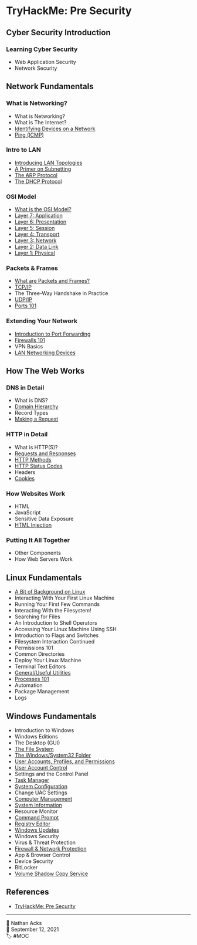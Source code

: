 # TryHackMe: Pre Security

## Cyber Security Introduction

### Learning Cyber Security

* Web Application Security
* Network Security

## Network Fundamentals

### What is Networking?

* What is Networking?
* What is The Internet?
* [Identifying Devices on a Network](../log/2021-09-12-tryhackme-pre-security.md)
* [Ping (ICMP)](../log/2021-09-12-tryhackme-pre-security.md)

### Intro to LAN

* [Introducing LAN Topologies](../log/2021-09-13-tryhackme-pre-security.md)
* [A Primer on Subnetting](../log/2021-09-13-tryhackme-pre-security.md)
* [The ARP Protocol](../log/2021-09-13-tryhackme-pre-security.md)
* [The DHCP Protocol](../log/2021-09-13-tryhackme-pre-security.md)

### OSI Model

* [What is the OSI Model?](../log/2021-09-13-tryhackme-pre-security.md)
* [Layer 7: Application](../log/2021-09-13-tryhackme-pre-security.md)
* [Layer 6: Presentation](../log/2021-09-13-tryhackme-pre-security.md)
* [Layer 5: Session](../log/2021-09-13-tryhackme-pre-security.md)
* [Layer 4: Transport](../log/2021-09-13-tryhackme-pre-security.md)
* [Layer 3: Network](../log/2021-09-13-tryhackme-pre-security.md)
* [Layer 2: Data Link](../log/2021-09-13-tryhackme-pre-security.md)
* [Layer 1: Physical](../log/2021-09-13-tryhackme-pre-security.md)

### Packets & Frames

* [What are Packets and Frames?](../log/2021-09-13-tryhackme-pre-security.md)
* [TCP/IP](../log/2021-09-13-tryhackme-pre-security.md)
* The Three-Way Handshake in Practice
* [UDP/IP](../log/2021-09-13-tryhackme-pre-security.md)
* [Ports 101](../log/2021-09-13-tryhackme-pre-security.md)

### Extending Your Network

* [Introduction to Port Forwarding](../log/2021-09-14-tryhackme-pre-security.md)
* [Firewalls 101](../log/2021-09-14-tryhackme-pre-security.md)
* VPN Basics
* [LAN Networking Devices](../log/2021-09-14-tryhackme-pre-security.md)

## How The Web Works

### DNS in Detail

* What is DNS?
* [Domain Hierarchy](../log/2021-09-14-tryhackme-pre-security.md)
* Record Types
* [Making a Request](../log/2021-09-14-tryhackme-pre-security.md)

### HTTP in Detail

* What is HTTP(S)?
* [Requests and Responses](../log/2021-09-14-tryhackme-pre-security.md)
* [HTTP Methods](../log/2021-09-14-tryhackme-pre-security.md)
* [HTTP Status Codes](../log/2021-09-14-tryhackme-pre-security.md)
* Headers
* [Cookies](../log/2021-09-14-tryhackme-pre-security.md)

### How Websites Work

* HTML
* JavaScript
* Sensitive Data Exposure
* [HTML Injection](../log/2021-09-15-tryhackme-pre-security.md)

### Putting It All Together

* Other Components
* How Web Servers Work

## Linux Fundamentals

* [A Bit of Background on Linux](../log/2021-09-16-tryhackme-pre-security.md)
* Interacting With Your First Linux Machine
* Running Your First Few Commands
* Interacting With the Filesystem!
* Searching for Files
* An Introduction to Shell Operators
* Accessing Your Linux Machine Using SSH
* Introduction to Flags and Switches
* Filesystem Interaction Continued
* Permissions 101
* Common Directories
* Deploy Your Linux Machine
* Terminal Text Editors
* [General/Useful Utilities](../log/2021-09-16-tryhackme-pre-security.md)
* [Processes 101](../log/2021-09-16-tryhackme-pre-security.md)
* Automation
* Package Management
* Logs

## Windows Fundamentals

* Introduction to Windows
* Windows Editions
* The Desktop (GUI)
* [The File System](../log/2021-09-17-tryhackme-pre-security.md)
* [The Windows/System32 Folder](../log/2021-09-17-tryhackme-pre-security.md)
* [User Accounts, Profiles, and Permissions](../log/2021-09-17-tryhackme-pre-security.md)
* [User Account Control](../log/2021-09-17-tryhackme-pre-security.md)
* Settings and the Control Panel
* [Task Manager](../log/2021-09-17-tryhackme-pre-security.md)
* [System Configuration](../log/2021-09-18-tryhackme-pre-security.md)
* Change UAC Settings
* [Computer Management](../log/2021-09-18-tryhackme-pre-security.md)
* [System Information](../log/2021-09-18-tryhackme-pre-security.md)
* Resource Monitor
* [Command Prompt](../log/2021-09-18-tryhackme-pre-security.md)
* [Registry Editor](../log/2021-09-18-tryhackme-pre-security.md)
* [Windows Updates](../log/2021-09-19-tryhackme-pre-security.md)
* Windows Security
* Virus & Threat Protection
* [Firewall & Network Protection](../log/2021-09-19-tryhackme-pre-security.md)
* App & Browser Control
* Device Security
* BitLocker
* [Volume Shadow Copy Service](../log/2021-09-19-tryhackme-pre-security.md)

## References

* [TryHackMe: Pre Security](https://tryhackme.com/path/outline/presecurity)

- - - -

<span aria-hidden="true">👤</span> Nathan Acks  
<span aria-hidden="true">📅</span> September 12, 2021  
<span aria-hidden="true">🏷️</span> #MOC
